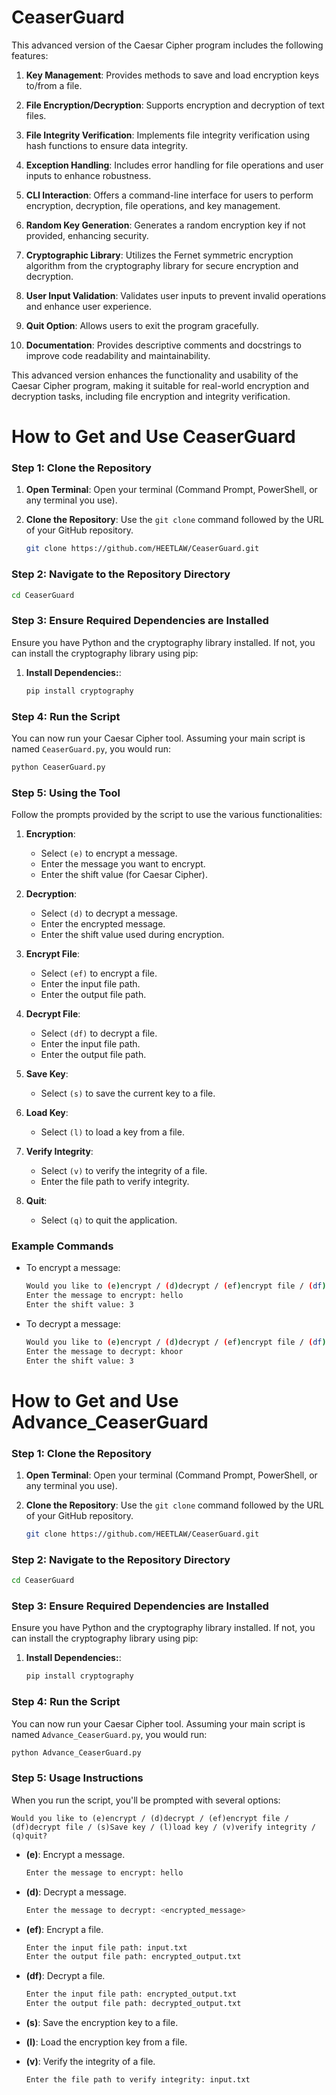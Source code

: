 # CeaserGuard


This advanced version of the Caesar Cipher program includes the following features:

1. **Key Management**: Provides methods to save and load encryption keys to/from a file.

2. **File Encryption/Decryption**: Supports encryption and decryption of text files.

3. **File Integrity Verification**: Implements file integrity verification using hash functions to ensure data integrity.

4. **Exception Handling**: Includes error handling for file operations and user inputs to enhance robustness.

5. **CLI Interaction**: Offers a command-line interface for users to perform encryption, decryption, file operations, and key management.

6. **Random Key Generation**: Generates a random encryption key if not provided, enhancing security.

7. **Cryptographic Library**: Utilizes the Fernet symmetric encryption algorithm from the cryptography library for secure encryption and decryption.

8. **User Input Validation**: Validates user inputs to prevent invalid operations and enhance user experience.

9. **Quit Option**: Allows users to exit the program gracefully.

10. **Documentation**: Provides descriptive comments and docstrings to improve code readability and maintainability.

This advanced version enhances the functionality and usability of the Caesar Cipher program, making it suitable for real-world encryption and decryption tasks, including file encryption and integrity verification.

# **How to Get and Use CeaserGuard**

### Step 1: Clone the Repository

1. **Open Terminal**: Open your terminal (Command Prompt, PowerShell, or any terminal you use).

2. **Clone the Repository**: Use the `git clone` command followed by the URL of your GitHub repository.

    ```sh
    git clone https://github.com/HEETLAW/CeaserGuard.git
    ```

### Step 2: Navigate to the Repository Directory

```sh
cd CeaserGuard
```

### Step 3: Ensure Required Dependencies are Installed

Ensure you have Python and the cryptography library installed. If not, you can install the cryptography library using pip:

1. **Install Dependencies:**:

    ```sh
    pip install cryptography
    ```

### Step 4: Run the Script

You can now run your Caesar Cipher tool. Assuming your main script is named `CeaserGuard.py`, you would run:

```sh
python CeaserGuard.py
```

### Step 5: Using the Tool

Follow the prompts provided by the script to use the various functionalities:

1. **Encryption**:
    - Select `(e)` to encrypt a message.
    - Enter the message you want to encrypt.
    - Enter the shift value (for Caesar Cipher).

2. **Decryption**:
    - Select `(d)` to decrypt a message.
    - Enter the encrypted message.
    - Enter the shift value used during encryption.

3. **Encrypt File**:
    - Select `(ef)` to encrypt a file.
    - Enter the input file path.
    - Enter the output file path.

4. **Decrypt File**:
    - Select `(df)` to decrypt a file.
    - Enter the input file path.
    - Enter the output file path.

5. **Save Key**:
    - Select `(s)` to save the current key to a file.

6. **Load Key**:
    - Select `(l)` to load a key from a file.

7. **Verify Integrity**:
    - Select `(v)` to verify the integrity of a file.
    - Enter the file path to verify integrity.

8. **Quit**:
    - Select `(q)` to quit the application.

### Example Commands

- To encrypt a message: 
    ```sh
    Would you like to (e)encrypt / (d)decrypt / (ef)encrypt file / (df)decrypt file / (s)Save key / (l)load key / (v)verify integrity / (q)quit? e
    Enter the message to encrypt: hello
    Enter the shift value: 3
    ```

- To decrypt a message:
    ```sh
    Would you like to (e)encrypt / (d)decrypt / (ef)encrypt file / (df)decrypt file / (s)Save key / (l)load key / (v)verify integrity / (q)quit? d
    Enter the message to decrypt: khoor
    Enter the shift value: 3
    ```
# **How to Get and Use Advance_CeaserGuard**

### Step 1: Clone the Repository

1. **Open Terminal**: Open your terminal (Command Prompt, PowerShell, or any terminal you use).

2. **Clone the Repository**: Use the `git clone` command followed by the URL of your GitHub repository.

    ```sh
    git clone https://github.com/HEETLAW/CeaserGuard.git
    ```

### Step 2: Navigate to the Repository Directory

```sh
cd CeaserGuard
```

### Step 3: Ensure Required Dependencies are Installed

Ensure you have Python and the cryptography library installed. If not, you can install the cryptography library using pip:

1. **Install Dependencies:**:

    ```sh
    pip install cryptography
    ```

### Step 4: Run the Script

You can now run your Caesar Cipher tool. Assuming your main script is named `Advance_CeaserGuard.py`, you would run:

```sh
python Advance_CeaserGuard.py
```

### Step 5: Usage Instructions

   When you run the script, you'll be prompted with several options:

   ```
   Would you like to (e)encrypt / (d)decrypt / (ef)encrypt file / (df)decrypt file / (s)Save key / (l)load key / (v)verify integrity / (q)quit?
   ```
   
   - **(e)**: Encrypt a message.
     ```sh
     Enter the message to encrypt: hello
     ```
     
   - **(d)**: Decrypt a message.
     ```sh
     Enter the message to decrypt: <encrypted_message>
     ```
     
   - **(ef)**: Encrypt a file.
     ```sh
     Enter the input file path: input.txt
     Enter the output file path: encrypted_output.txt
     ```
     
   - **(df)**: Decrypt a file.
     ```sh
     Enter the input file path: encrypted_output.txt
     Enter the output file path: decrypted_output.txt
     ```
     
   - **(s)**: Save the encryption key to a file.

   - **(l)**: Load the encryption key from a file.

   - **(v)**: Verify the integrity of a file.
     ```sh
     Enter the file path to verify integrity: input.txt
     ```

